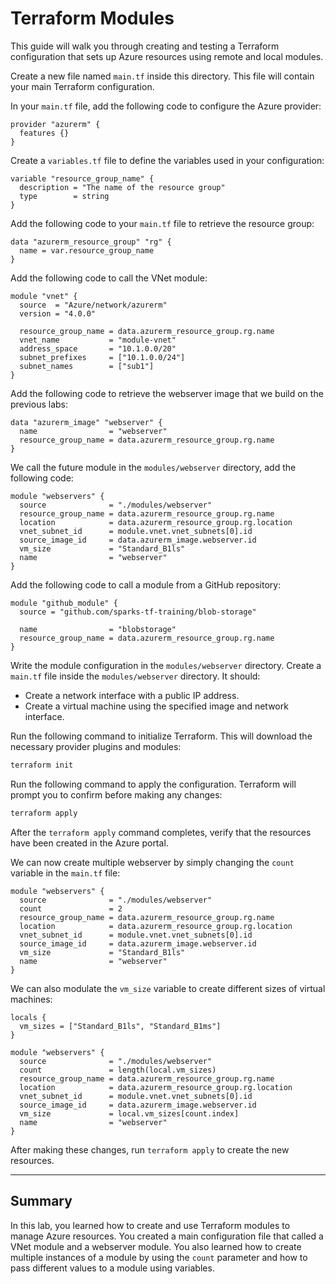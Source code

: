 # Terraform Modules

This guide will walk you through creating and testing a Terraform configuration that sets up Azure resources using remote and local modules. 

Create a new file named `main.tf` inside this directory. This file will contain your main Terraform configuration.

In your `main.tf` file, add the following code to configure the Azure provider:

```hcl
provider "azurerm" {
  features {}
}
```

Create a `variables.tf` file to define the variables used in your configuration:

```hcl
variable "resource_group_name" {
  description = "The name of the resource group"
  type        = string
}
```

Add the following code to your `main.tf` file to retrieve the resource group:

```hcl
data "azurerm_resource_group" "rg" {
  name = var.resource_group_name
}
```

Add the following code to call the VNet module:

```hcl
module "vnet" {
  source  = "Azure/network/azurerm"
  version = "4.0.0"

  resource_group_name = data.azurerm_resource_group.rg.name
  vnet_name           = "module-vnet"
  address_space       = "10.1.0.0/20"
  subnet_prefixes     = ["10.1.0.0/24"]
  subnet_names        = ["sub1"]
}
```

Add the following code to retrieve the webserver image that we build on the previous labs:

```hcl
data "azurerm_image" "webserver" {
  name                = "webserver"
  resource_group_name = data.azurerm_resource_group.rg.name
}
```

We call the future module in the `modules/webserver` directory, add the following code:

```hcl
module "webservers" {
  source              = "./modules/webserver"
  resource_group_name = data.azurerm_resource_group.rg.name
  location            = data.azurerm_resource_group.rg.location
  vnet_subnet_id      = module.vnet.vnet_subnets[0].id
  source_image_id     = data.azurerm_image.webserver.id
  vm_size             = "Standard_B1ls"
  name                = "webserver"
}
```

Add the following code to call a module from a GitHub repository:

```hcl
module "github_module" {
  source = "github.com/sparks-tf-training/blob-storage"

  name                = "blobstorage"
  resource_group_name = data.azurerm_resource_group.rg.name
}
```

Write the module configuration in the `modules/webserver` directory. Create a `main.tf` file inside the `modules/webserver` directory. It should:

* Create a network interface with a public IP address.
* Create a virtual machine using the specified image and network interface.

Run the following command to initialize Terraform. This will download the necessary provider plugins and modules:

```bash
terraform init
```

Run the following command to apply the configuration. Terraform will prompt you to confirm before making any changes:

```bash
terraform apply
```

After the `terraform apply` command completes, verify that the resources have been created in the Azure portal.

We can now create multiple webserver by simply changing the `count` variable in the `main.tf` file:

```hcl
module "webservers" {
  source              = "./modules/webserver"
  count               = 2
  resource_group_name = data.azurerm_resource_group.rg.name
  location            = data.azurerm_resource_group.rg.location
  vnet_subnet_id      = module.vnet.vnet_subnets[0].id
  source_image_id     = data.azurerm_image.webserver.id
  vm_size             = "Standard_B1ls"
  name                = "webserver"
}
```

We can also modulate the `vm_size` variable to create different sizes of virtual machines:

```hcl
locals {
  vm_sizes = ["Standard_B1ls", "Standard_B1ms"]
}

module "webservers" {
  source              = "./modules/webserver"
  count               = length(local.vm_sizes)
  resource_group_name = data.azurerm_resource_group.rg.name
  location            = data.azurerm_resource_group.rg.location
  vnet_subnet_id      = module.vnet.vnet_subnets[0].id
  source_image_id     = data.azurerm_image.webserver.id
  vm_size             = local.vm_sizes[count.index]
  name                = "webserver"
}
```

After making these changes, run `terraform apply` to create the new resources.

---

## Summary

In this lab, you learned how to create and use Terraform modules to manage Azure resources. You created a main configuration file that called a VNet module and a webserver module. You also learned how to create multiple instances of a module by using the `count` parameter and how to pass different values to a module using variables.

